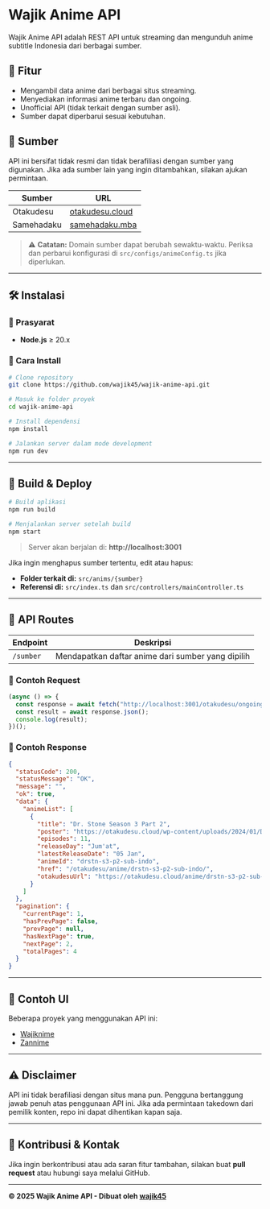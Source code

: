 # Wajik Anime API

Wajik Anime API adalah REST API untuk streaming dan mengunduh anime subtitle Indonesia dari berbagai sumber.

## 🎯 Fitur

- Mengambil data anime dari berbagai situs streaming.
- Menyediakan informasi anime terbaru dan ongoing.
- Unofficial API (tidak terkait dengan sumber asli).
- Sumber dapat diperbarui sesuai kebutuhan.

## 🔗 Sumber

API ini bersifat tidak resmi dan tidak berafiliasi dengan sumber yang digunakan. Jika ada sumber lain yang ingin ditambahkan, silakan ajukan permintaan.

| Sumber     | URL                                        |
| ---------- | ------------------------------------------ |
| Otakudesu  | [otakudesu.cloud](https://otakudesu.cloud) |
| Samehadaku | [samehadaku.mba](https://samehadaku.mba)   |

> ⚠️ **Catatan:** Domain sumber dapat berubah sewaktu-waktu. Periksa dan perbarui konfigurasi di `src/configs/animeConfig.ts` jika diperlukan.

---

## 🛠️ Instalasi

### 📌 Prasyarat

- **Node.js** ≥ 20.x

### 🚀 Cara Install

```sh
# Clone repository
git clone https://github.com/wajik45/wajik-anime-api.git

# Masuk ke folder proyek
cd wajik-anime-api

# Install dependensi
npm install

# Jalankan server dalam mode development
npm run dev
```

---

## 🔨 Build & Deploy

```sh
# Build aplikasi
npm run build

# Menjalankan server setelah build
npm start
```

> Server akan berjalan di: **http://localhost:3001**

Jika ingin menghapus sumber tertentu, edit atau hapus:

- **Folder terkait di:** `src/anims/{sumber}`
- **Referensi di:** `src/index.ts` dan `src/controllers/mainController.ts`

---

## 📌 API Routes

| Endpoint  | Deskripsi                                         |
| --------- | ------------------------------------------------- |
| `/sumber` | Mendapatkan daftar anime dari sumber yang dipilih |

### 📌 Contoh Request

```js
(async () => {
  const response = await fetch("http://localhost:3001/otakudesu/ongoing?page=1");
  const result = await response.json();
  console.log(result);
})();
```

### 📌 Contoh Response

```json
{
  "statusCode": 200,
  "statusMessage": "OK",
  "message": "",
  "ok": true,
  "data": {
    "animeList": [
      {
        "title": "Dr. Stone Season 3 Part 2",
        "poster": "https://otakudesu.cloud/wp-content/uploads/2024/01/Dr.-Stone-Season-3-Part-2-Sub-Indo.jpg",
        "episodes": 11,
        "releaseDay": "Jum'at",
        "latestReleaseDate": "05 Jan",
        "animeId": "drstn-s3-p2-sub-indo",
        "href": "/otakudesu/anime/drstn-s3-p2-sub-indo/",
        "otakudesuUrl": "https://otakudesu.cloud/anime/drstn-s3-p2-sub-indo/"
      }
    ]
  },
  "pagination": {
    "currentPage": 1,
    "hasPrevPage": false,
    "prevPage": null,
    "hasNextPage": true,
    "nextPage": 2,
    "totalPages": 4
  }
}
```

---

## 🎨 Contoh UI

Beberapa proyek yang menggunakan API ini:

- [Wajiknime](https://github.com/wajik45/wajiknime/)
- [Zannime](https://github.com/Fauzanmhr/zannime/)

---

## ⚠️ Disclaimer

API ini tidak berafiliasi dengan situs mana pun. Pengguna bertanggung jawab penuh atas penggunaan API ini. Jika ada permintaan takedown dari pemilik konten, repo ini dapat dihentikan kapan saja.

---

## 📩 Kontribusi & Kontak

Jika ingin berkontribusi atau ada saran fitur tambahan, silakan buat **pull request** atau hubungi saya melalui GitHub.

---

**© 2025 Wajik Anime API - Dibuat oleh [wajik45](https://github.com/wajik45/)**
